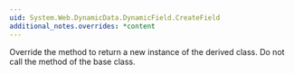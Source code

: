 ```yaml
---
uid: System.Web.DynamicData.DynamicField.CreateField
additional_notes.overrides: *content
---
```


<p>Override the <xref href="System.Web.DynamicData.DynamicField.CreateField"></xref> method to return a new instance of the derived class. Do not call the <xref href="System.Web.DynamicData.DynamicField.CreateField"></xref> method of the base class.</p>


